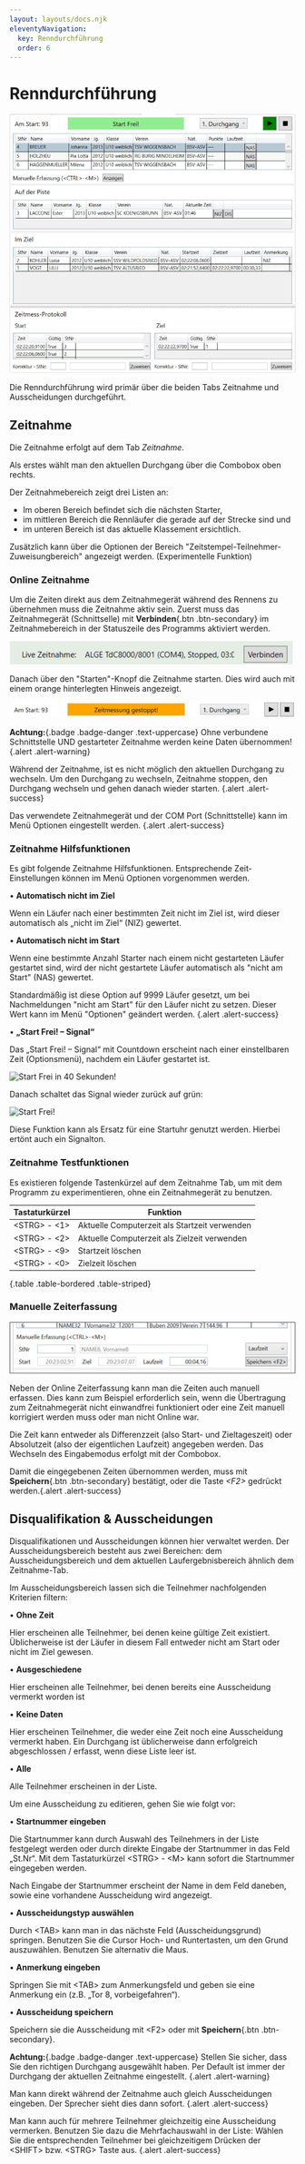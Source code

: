 ```yaml
---
layout: layouts/docs.njk
eleventyNavigation:
  key: Renndurchführung
  order: 6
---
```


# Renndurchführung

![Zeitnahmetab](../../assets/images/de/zeitnahmetab.png)

Die Renndurchführung wird primär über die beiden Tabs Zeitnahme und Ausscheidungen durchgeführt.

##	Zeitnahme

Die Zeitnahme erfolgt auf dem Tab *Zeitnahme*.

Als erstes wählt man den aktuellen Durchgang über die Combobox oben rechts.

Der Zeitnahmebereich zeigt drei Listen an: 

-	Im oberen Bereich befindet sich die nächsten Starter, 
-	im mittleren Bereich die Rennläufer die gerade auf der Strecke sind und 
-	im unteren Bereich ist das aktuelle Klassement ersichtlich. 

Zusätzlich kann über die Optionen der Bereich "Zeitstempel-Teilnehmer-Zuweisungbereich" angezeigt werden. (Experimentelle Funktion)

###	Online Zeitnahme

Um die Zeiten direkt aus dem Zeitnahmegerät während des Rennens zu übernehmen muss die Zeitnahme aktiv sein. Zuerst muss das Zeitnahmegerät (Schnittselle) mit **Verbinden**{.btn .btn-secondary} im Zeitnahmebereich in der Statuszeile des Programms aktiviert werden. 

![Zeitnahme verbinden](../../assets/images/de/zeitnahme_verbinden.png)

Danach über den "Starten"-Knopf die Zeitnahme starten. Dies wird auch mit einem orange hinterlegten Hinweis angezeigt.

![Zeitnahme ist gestoppt!](../../assets/images/de/zeitmessung_gestoppt.png)

**Achtung:**{.badge .badge-danger .text-uppercase} Ohne verbundene Schnittstelle UND gestarteter Zeitnahme werden keine Daten übernommen! {.alert .alert-warning}

Während der Zeitnahme, ist es nicht möglich den aktuellen Durchgang zu wechseln. Um den Durchgang zu wechseln, Zeitnahme stoppen, den Durchgang wechseln und gehen danach wieder starten. {.alert .alert-success}

Das verwendete Zeitnahmegerät und der COM Port (Schnittstelle) kann im Menü Optionen eingestellt werden. {.alert .alert-success}

###	Zeitnahme Hilfsfunktionen

Es gibt folgende Zeitnahme Hilfsfunktionen. Entsprechende Zeit-Einstellungen können im Menü Optionen vorgenommen werden.

•	**Automatisch nicht im Ziel**

Wenn ein Läufer nach einer bestimmten Zeit nicht im Ziel ist, wird dieser automatisch als „nicht im Ziel“ (NIZ) gewertet.

•	**Automatisch nicht im Start**

Wenn eine bestimmte Anzahl Starter nach einem nicht gestarteten Läufer gestartet sind, wird der nicht gestartete Läufer automatisch als "nicht am Start" (NAS) gewertet. 

Standardmäßig ist diese Option auf 9999 Läufer gesetzt, um bei Nachmeldungen "nicht am Start" für den Läufer nicht zu setzen. Dieser Wert kann im Menü "Optionen" geändert werden. {.alert .alert-success}

•	**„Start Frei! – Signal“**

Das „Start Frei! – Signal“ mit Countdown erscheint nach einer einstellbaren Zeit (Optionsmenü), nachdem ein Läufer gestartet ist. 

![Start Frei in 40 Sekunden!](../../../assets/images/de/zeitmessung_startfreiinX.png)

Danach schaltet das Signal wieder zurück auf grün:

![Start Frei!](../../../assets/images/de/zeitmessung_startfrei.png)

Diese Funktion kann als Ersatz für eine Startuhr genutzt werden. Hierbei ertönt auch ein Signalton.

###	Zeitnahme Testfunktionen

Es existieren folgende Tastenkürzel auf dem Zeitnahme Tab, um mit dem Programm zu experimentieren, ohne ein Zeitnahmegerät zu benutzen.

| Tastaturkürzel | Funktion |
| - | - |
| \<STRG> - <1> | Aktuelle Computerzeit als Startzeit verwenden |
| \<STRG> - <2> | Aktuelle Computerzeit als Zielzeit verwenden |
| \<STRG> - <9> | Startzeit löschen |
| \<STRG> - <0> | Zielzeit löschen |

{.table .table-bordered .table-striped}

### Manuelle Zeiterfassung

![Zeitnahmetab](../../assets/images/de/manuellezeiterfassung.png)

Neben der Online Zeiterfassung kann man die Zeiten auch manuell erfassen. Dies kann zum Beispiel erforderlich sein, wenn die Übertragung zum Zeitnahmegerät nicht einwandfrei funktioniert oder eine Zeit manuell korrigiert werden muss oder man nicht Online war.

Die Zeit kann entweder als Differenzzeit (also Start- und Zieltageszeit) oder Absolutzeit (also der eigentlichen Laufzeit) angegeben werden. Das Wechseln des Eingabemodus erfolgt mit der Combobox.

Damit die eingegebenen Zeiten übernommen werden, muss mit **Speichern**{.btn .btn-secondary} bestätigt, oder die Taste *\<F2>* gedrückt werden.{.alert .alert-success}

##	Disqualifikation & Ausscheidungen

Disqualifikationen und Ausscheidungen können hier verwaltet werden. Der Ausscheidungsbereich besteht aus zwei Bereichen: dem Ausscheidungsbereich und dem aktuellen Laufergebnisbereich ähnlich dem Zeitnahme-Tab.

Im Ausscheidungsbereich lassen sich die Teilnehmer nachfolgenden Kriterien filtern:

•	**Ohne Zeit**

Hier erscheinen alle Teilnehmer, bei denen keine gültige Zeit existiert. Üblicherweise ist der Läufer in diesem Fall entweder nicht am Start oder nicht im Ziel gewesen.

•	**Ausgeschiedene**

Hier erscheinen alle Teilnehmer, bei denen bereits eine Ausscheidung vermerkt worden ist 

•	**Keine Daten**

Hier erscheinen Teilnehmer, die weder eine Zeit noch eine Ausscheidung vermerkt haben. Ein Durchgang ist üblicherweise dann erfolgreich abgeschlossen / erfasst, wenn diese Liste leer ist.

•	**Alle**

Alle Teilnehmer erscheinen in der Liste.

Um eine Ausscheidung zu editieren, gehen Sie wie folgt vor:

•	**Startnummer eingeben**

Die Startnummer kann durch Auswahl des Teilnehmers in der Liste festgelegt werden oder durch direkte Eingabe der Startnummer in das Feld „St.Nr“. Mit dem Tastaturkürzel \<STRG> - \<M> kann sofort die Startnummer eingegeben werden.

Nach Eingabe der Startnummer erscheint der Name in dem Feld daneben, sowie eine vorhandene Ausscheidung wird angezeigt.

•	**Ausscheidungstyp auswählen**

Durch \<TAB> kann man in das nächste Feld (Ausscheidungsgrund) springen. Benutzen Sie die Cursor Hoch- und Runtertasten, um den Grund auszuwählen.
Benutzen Sie alternativ die Maus.

•	**Anmerkung eingeben**

Springen Sie mit \<TAB> zum Anmerkungsfeld und geben sie eine Anmerkung ein (z.B. „Tor 8, vorbeigefahren“).

•	**Ausscheidung speichern**

Speichern sie die Ausscheidung mit \<F2> oder mit **Speichern**{.btn .btn-secondary}.

**Achtung:**{.badge .badge-danger .text-uppercase} Stellen Sie sicher, dass Sie den richtigen Durchgang ausgewählt haben. Per Default ist immer der Durchgang der aktuellen Zeitnahme eingestellt. {.alert .alert-warning}

Man kann direkt während der Zeitnahme auch gleich Ausscheidungen eingeben. Der Sprecher sieht dies dann sofort. {.alert .alert-success}

Man kann auch für mehrere Teilnehmer gleichzeitig eine Ausscheidung vermerken. Benutzen Sie dazu die Mehrfachauswahl in der Liste: Wählen Sie die entsprechenden Teilnehmer bei gleichzeitigem Drücken der \<SHIFT> bzw. \<STRG> Taste aus. {.alert .alert-success}
